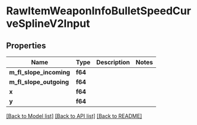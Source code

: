 # RawItemWeaponInfoBulletSpeedCurveSplineV2Input

## Properties

Name | Type | Description | Notes
------------ | ------------- | ------------- | -------------
**m_fl_slope_incoming** | **f64** |  | 
**m_fl_slope_outgoing** | **f64** |  | 
**x** | **f64** |  | 
**y** | **f64** |  | 

[[Back to Model list]](../README.md#documentation-for-models) [[Back to API list]](../README.md#documentation-for-api-endpoints) [[Back to README]](../README.md)


